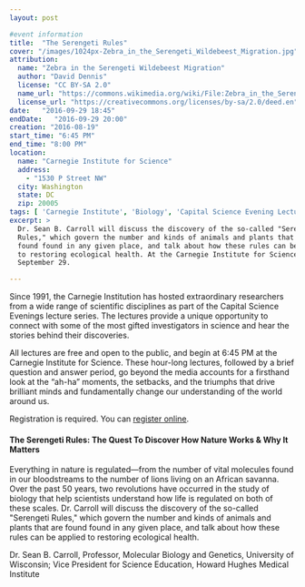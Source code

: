 ```yaml
---
layout: post

#event information
title:  "The Serengeti Rules"
cover: "/images/1024px-Zebra_in_the_Serengeti_Wildebeest_Migration.jpg"
attribution:
  name: "Zebra in the Serengeti Wildebeest Migration"
  author: "David Dennis"
  license: "CC BY-SA 2.0"
  name_url: "https://commons.wikimedia.org/wiki/File:Zebra_in_the_Serengeti_Wildebeest_Migration.jpg"
  license_url: "https://creativecommons.org/licenses/by-sa/2.0/deed.en"
date:   "2016-09-29 18:45"
endDate:   "2016-09-29 20:00"
creation: "2016-08-19"
start_time: "6:45 PM"
end_time: "8:00 PM"
location:
  name: "Carnegie Institute for Science"
  address:
    - "1530 P Street NW"
  city: Washington
  state: DC
  zip: 20005
tags: [ 'Carnegie Institute', 'Biology', 'Capital Science Evening Lectures', 'Lectures' ]
excerpt: >
  Dr. Sean B. Carroll will discuss the discovery of the so-called "Serengeti
  Rules," which govern the number and kinds of animals and plants that are
  found found in any given place, and talk about how these rules can be applied
  to restoring ecological health. At the Carnegie Institute for Science on
  September 29.

---
```


Since 1991, the Carnegie Institution has hosted extraordinary
researchers from a wide range of scientific disciplines as part
of the Capital Science Evenings lecture series. The lectures
provide a unique opportunity to connect with some of the most
gifted investigators in science and hear the stories behind
their discoveries.

All lectures are free and open to the public, and begin at 6:45 PM
at the Carnegie Institute for Science.
These hour-long lectures, followed by a brief
question and answer period, go beyond the media accounts for a
firsthand look at the “ah-ha” moments, the setbacks, and the triumphs
that drive brilliant minds and fundamentally change our understanding
of the world around us.

Registration is required. You can [register online](https://carnegiescience.edu/events/lectures/dr-sean-carroll%E2%80%94-serengeti-rules-quest-ot-discover-how-nature-works-and-why-it).

####  The Serengeti Rules: The Quest To Discover How Nature Works & Why It Matters

Everything in nature is regulated—from the number of vital molecules found in
our bloodstreams to the number of lions living on an African savanna. Over the
past 50 years, two revolutions have occurred in the study of biology that help
scientists understand how life is regulated on both of these scales. Dr.
Carroll will discuss the discovery of the so-called "Serengeti Rules," which
govern the number and kinds of animals and plants that are found found in any
given place, and talk about how these rules can be applied to restoring
ecological health.

Dr. Sean B. Carroll, Professor, Molecular Biology and Genetics, University of
Wisconsin; Vice President for Science Education, Howard Hughes Medical Institute
